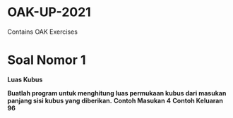 # OAK-UP-2021
Contains OAK Exercises 


# Soal Nomor 1
**Luas Kubus**

**Buatlah program untuk menghitung luas permukaan kubus dari masukan panjang sisi kubus yang diberikan.**
**Contoh Masukan**
**4**
**Contoh Keluaran**
**96**
